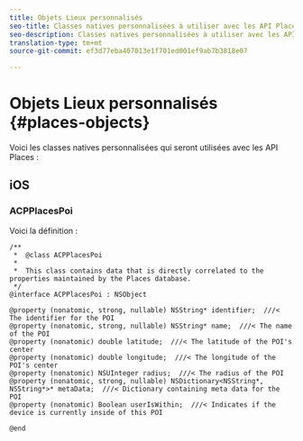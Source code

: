 ```yaml
---
title: Objets Lieux personnalisés
seo-title: Classes natives personnalisées à utiliser avec les API Places.
seo-description: Classes natives personnalisées à utiliser avec les API Places.
translation-type: tm+mt
source-git-commit: ef3d77eba407013e1f701ed001ef9ab7b3818e07

---
```



# Objets Lieux personnalisés {#places-objects}

Voici les classes natives personnalisées qui seront utilisées avec les API Places :

## iOS

### ACPPlacesPoi

Voici la définition :

```text
/**
 *  @class ACPPlacesPoi
 *
 *  This class contains data that is directly correlated to the properties maintained by the Places database.
 */
@interface ACPPlacesPoi : NSObject

@property (nonatomic, strong, nullable) NSString* identifier;  ///< The identifier for the POI
@property (nonatomic, strong, nullable) NSString* name;  ///< The name of the POI
@property (nonatomic) double latitude;  ///< The latitude of the POI's center
@property (nonatomic) double longitude;  ///< The longitude of the POI's center
@property (nonatomic) NSUInteger radius;  ///< The radius of the POI
@property (nonatomic, strong, nullable) NSDictionary<NSString*, NSString*>* metaData;  ///< Dictionary containing meta data for the POI
@property (nonatomic) Boolean userIsWithin;  ///< Indicates if the device is currently inside of this POI

@end
```

